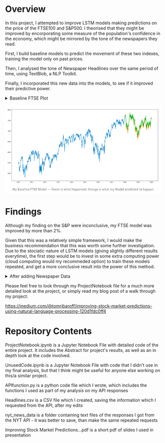 # Overview

In this project, I attempted to improve LSTM models making predictions on the price of the FTSE100 and S&P500. I theorised that they might be improved by encorporating some measure of the population's confidence in the economy, which might be mirrored by the tone of the newspapers they read.

First, I build baseline models to predict the movement of these two indexes, training the model only on past prices.

Then, I analysed the tone of Newspaper Headlines over the same period of time, using TextBlob, a NLP Toolkit.

Finally, I incorporated this new data into the models, to see if it improved their predictive power.

<details><summary>Baseline FTSE Plot</summary>
<img src='Pictures/BaselineFTSEPlot.png'>
</details>

![](Pictures/BaselineFTSEPlot.png)
# Findings

Although my finding on the S&P were inconclusive, my FTSE model was improved by more than 2%. 

Given that this was a relatively simple framework, I would make the business recommendation that this was worth some further investigation. Due to the stociatic nature of LSTM models (giving slightly different results everytime), the first step would be to invest in some extra computing power (cloud computing would my recommeded option) to train these models repeated, and get a more conclusive result into the power of this method.

<details><summary>After adding Newspaper Data</summary>
<img src='Pictures/After.png'>
</details>

Please feel free to look through my ProjectNotebook file for a much more detailed look at the project, or simply read my blog post of a walk through my project:

https://medium.com/@tomribaroff/improving-stock-market-predictions-using-natural-language-processing-120d1fdc0ff4

# Repository Contents

ProjectNotebook.ipynb is a Jupyter Notebook File with detailed code of the entire project. It includes the Abstract for project's results, as well as an in depth look at the code involved. 

UnusedCode.ipynb is a Jupyter Notebook File with code that I didn't use in my final analysis, but that I think might be useful for anyone else working on this/a similar project. 

APIfunction.py is a python code file which I wrote, which includes the functions I used as part of my analysis on my API responses

Headlines.csv is a CSV file which I created, saving the information which I requested from the API, after my edits

nyt_news_data is a folder containing text files of the responses I got from the NYT API - it was better to save, than make the same repeated requests

Improving Stock Market Predictions...pdf is a short pdf of slides I used in presentation
